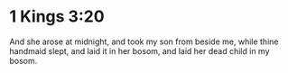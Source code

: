 # 1 Kings 3:20

And she arose at midnight, and took my son from beside me, while thine handmaid slept, and laid it in her bosom, and laid her dead child in my bosom.